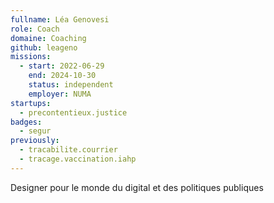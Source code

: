 ```yaml
---
fullname: Léa Genovesi
role: Coach
domaine: Coaching
github: leageno
missions:
  - start: 2022-06-29
    end: 2024-10-30
    status: independent
    employer: NUMA
startups:
  - precontentieux.justice
badges:
  - segur
previously:
  - tracabilite.courrier
  - tracage.vaccination.iahp
---
```


Designer pour le monde du digital et des politiques publiques
